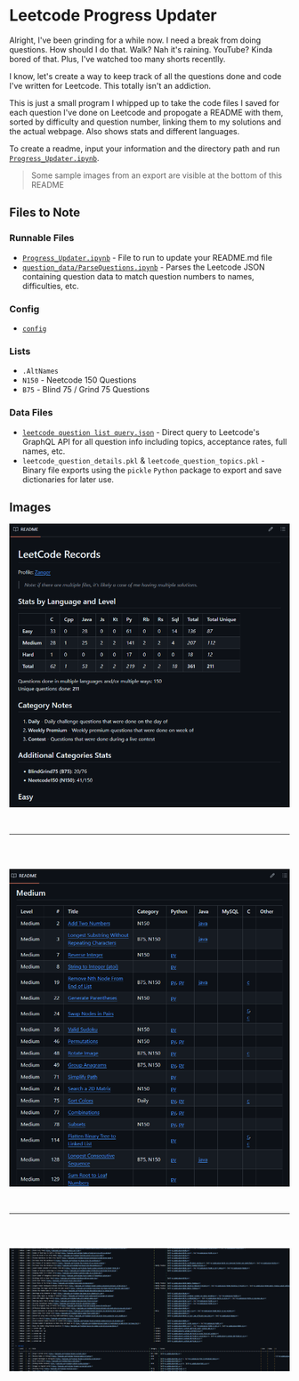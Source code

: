 # Leetcode Progress Updater

Alright, I've been grinding for a while now. I need a break from doing questions. How should I do that. Walk? Nah it's raining. YouTube? Kinda bored of that. Plus, I've watched too many shorts recentlly. 

I know, let's create a way to keep track of all the questions done and code I've written for Leetcode. This totally isn't an addiction.

This is just a small program I whipped up to take the code files I saved for each question I've done on Leetcode and propogate a README with them, sorted by difficulty and question number, linking them to my solutions and the actual webpage. Also shows stats and different languages.

To create a readme, input your information and the directory path and run [`Progress_Updater.ipynb`](Progress_Updater.ipynb).

> Some sample images from an export are visible at the bottom of this README


## Files to Note
### Runnable Files
- [`Progress_Updater.ipynb`](Progress_Updater.ipynb) - File to run to update your README.md file
- [`question_data/ParseQuestions.ipynb`](question_data/ParseQuestions.ipynb) - Parses the Leetcode JSON containing question data to match question numbers to names, difficulties, etc. 

### Config
- [`config`](config)

### Lists
- `.AltNames`
- `N150` - Neetcode 150 Questions
- `B75` - Blind 75 / Grind 75 Questions


### Data Files
- [`leetcode question list query.json`](<question_data/leetcode question list query.json>) - Direct query to Leetcode's GraphQL API for all question info including topics, acceptance rates, full names, etc.
- `leetcode_question_details.pkl` & `leetcode_question_topics.pkl` - Binary file exports using the `pickle` `Python` package to export and save dictionaries for later use.


## Images
![Stats and Details](misc/image-1.png?raw=true)

</br>

-----
</br>
</br>

![Mediums Eg](misc/image.png?raw=true)

</br>

-----
</br>
</br>

![Markdown Code](misc/image-2.png?raw=true)